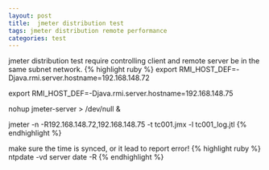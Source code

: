 ```yaml
---
layout: post
title:  jmeter distribution test
tags: jmeter distribution remote performance
categories: test
---
```

jmeter distribution test require controlling client and remote server be in the same subnet network.
{% highlight ruby %}
export RMI_HOST_DEF=-Djava.rmi.server.hostname=192.168.148.72

export RMI_HOST_DEF=-Djava.rmi.server.hostname=192.168.148.75

nohup jmeter-server > /dev/null &

jmeter -n -R192.168.148.72,192.168.148.75 -t tc001.jmx -l tc001_log.jtl
{% endhighlight %}

make sure the time is synced, or it lead to report error!
{% highlight ruby %}
ntpdate -vd server
date -R
{% endhighlight %}
